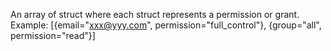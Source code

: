 An array of struct where each struct represents a permission or grant.
Example:
[{email="xxx@yyy.com", permission="full_control"}, {group="all", permission="read"}]